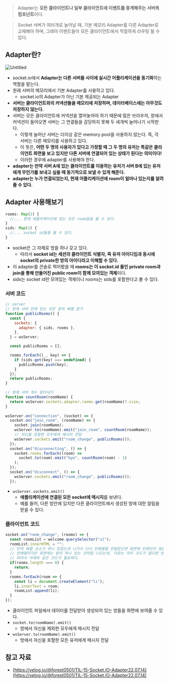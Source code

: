 > Adapter는 **모든 클라이언트나 일부 클라이언트에 이벤트를 중계해주는 서버측 컴포넌트**이다.
> 

> Socket 서버가 여러개로 늘어날 때, 기본 메모리 Adapter를 다른 Adapter로 교체해야 하며, 그래야 이벤트들이 모든 클라이언트에서 적절하게 라우팅 될 수 있다.
> 

## Adapter란?

![Untitled](https://socket.io/assets/images/mongo-adapter-88a4451b9d19d21c8d92d9a7586df15b.png)

- socket.io에서 **Adapter는 다른 서버들 사이에 실시간 어플리케이션을 동기화**하는 역할을 맡는다.
- 원래 서버의 메모리에서 기본 Adapter를 사용하고 있다.
    - socket.io의 Adapter가 아닌 기본 제공되는 Adapter
- **서버는 클라이언트와의 커넥션들을 메모리에 저장하며, 데이터베이스에는 아무것도 저장하지 않는다.**
- 서버는 모든 클라이언트에 커넥션을 열어놓아야 하기 때문에 많은 브라우저, 창에서 커넥션이 들어오면 서버는 그 연결들을 감당하지 못해 두 세개씩 늘어나기 시작한다.
    - 이렇게 늘어난 서버는 더이상 같은 memory pool을 사용하지 않는다. 즉, 각 서버는 다른 메모리를 사용하고 있다.
    - 이 뜻은, **어떤 두 명의 사용자가 있다고 가정할 때 그 두 명의 유저는 똑같은 클라이언트 화면을 보고 있지만 다른 서버에 연결되어 있는 상태가 된다는 의미이다!**
    - 이러한 경우에 adapter를 사용해야 한다.
- **adapter는 만약 서버 A에 있는 클라이언트를 이용하는 유저가 서버 B에 있는 유저에게 무언가를 보내고 싶을 때 동기적으로 보낼 수 있게 해준다.**
- **adapter는 누가 연결되었는지, 현재 어플리케이션에 room이 얼마나 있는지를 알려줄 수 있다.**

## Adapter 사용해보기

```jsx
rooms: Map(2) {
  //... 현재 애플리케이션에 있는 모든 room들을 볼 수 있다.
}
sids: Map(2) {
  //... socket id들을 볼 수 있다.
}
```

- socket은 그 자체로 방을 하나 갖고 있다.
    - 따라서 **socket id는 세션의 클라이언트 식별자, 즉 유저 아이디임과 동시에 socket의 private한 방의 아이디라고 이해할 수 있다.**
- 이 adapter를 콘솔로 찍어봤을 때 **rooms는 이 socket.id 들인 private room과 join을 통해 만들어진 public room이 함께 모여있는 객체**이다.
- sids는 socket id만 모여있는 객체이니 rooms는 sids를 포함한다고 볼 수 있다.

### 서버 코드

```jsx
// server 
// 현재 서버 안에 있는 모든 방의 배열 얻기
function publicRooms() {
  const {
    sockets: {
      adapter: { sids, rooms },
    },
  } = wsServer;

  const publicRooms = [];

  rooms.forEach((_, key) => {
    if (sids.get(key) === undefined) {
      publicRooms.push(key);
    }
  });
  return publicRooms; 
}

// 현재 서버 개수 알아내기
function countRoom(roomName) { 
  return wsServer.sockets.adapter.rooms.get(roomName)?.size;
}
  
wsServer.on("connection", (socket) => {
  socket.on("join_room", (roomName) => {
    socket.join(roomName);
    wsServer.to(roomName).emit("join_room", countRoom(roomName));
    // 자신을 포함한 모두에게 메시지 전달
    wsServer.sockets.emit("room_change", publicRooms());
  });
  socket.on("disconnecting", () => {
    socket.rooms.forEach((room) =>
      socket.to(room).emit("bye", countRoom(room) - 1)
    );
  });
  socket.on("disconnect", () => {
    wsServer.sockets.emit("room_change", publicRooms());
  });
```

- `wsServer.sockets.emit()`
    - **애플리케이션에 연결된 모든 socket에 메시지**를 보낸다.
    - 예를 들어, 다른 방안에 있지만 다른 클라이언트에서 생성된 방에 대한 알림을 받을 수 있다.

### 클라이언트 코드

```jsx
socket.on("room_change", (rooms) => {
  const roomList = welcome.querySelector("ul");
  roomList.innerHTML = "";
  // 만약 배열 요소가 하나 있었는데 나가서 다시 빈배열을 전달받으면 화면에 반영되지 않는다. 
  // 빈배열이지만 화면에는 방이 하나 있는 것처럼 나오는데, 이유는 아무 코드가 없다면 빈배열일때 아무것도 하지 않기 때문이다. 
  // 따라서 아래와 같은 코드가 필요하다.
  if(rooms.length === 0) {
    return;
  }
  rooms.forEach(room => {
    const li = document.createElement("li");
    li.innerText = room;
    roomList.append(li);
  }
});
```

- 클라이언트 파일에서 데이터를 전달받아 생성되어 있는 방들을 화면에 보여줄 수 있다.
- `socket.to(roomName).emit()`
    - 방에서 자신을 제외한 모두에게 메시지 전달
- `wsServer.to(roomName).emit()`
    - 방에서 자신을 포함한 모든 유저에게 메시지 전달

## 참고 자료

- [https://velog.io/@forest0501/TIL-15-Socket.IO-Adapter22.07.14](https://velog.io/@forest0501/TIL-15-Socket.IO-Adapter22.07.14)